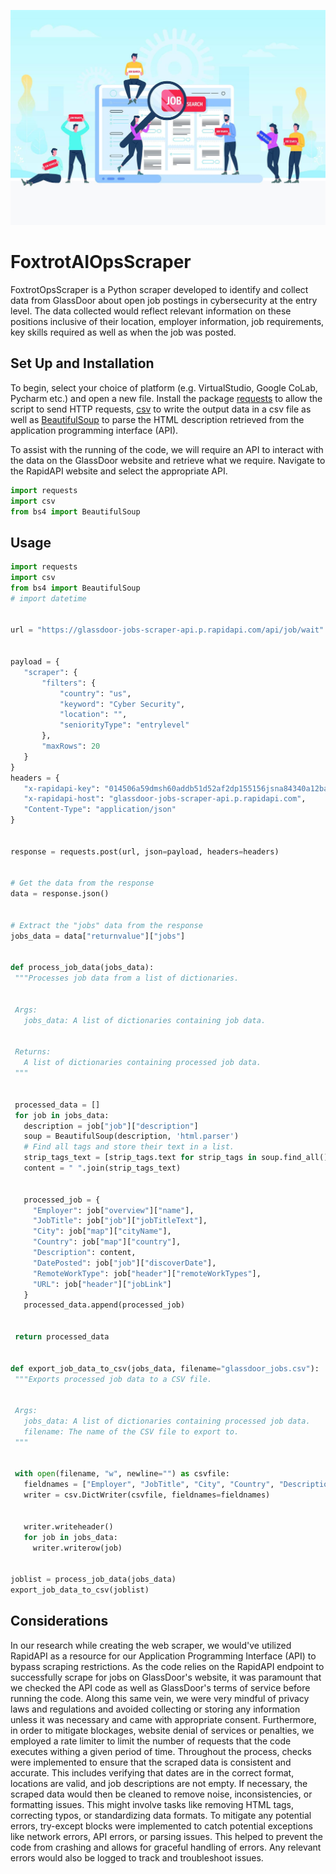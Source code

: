 ![jobsearch](jobsearch.jpg)
 
# FoxtrotAIOpsScraper

FoxtrotOpsScraper is a Python scraper developed to identify and collect data from GlassDoor about open job postings in cybersecurity at the entry level. The data collected would reflect relevant information on these positions inclusive of their location, employer information, job requirements, key skills required as well as when the job was posted.

## Set Up and Installation

To begin, select your choice of platform (e.g. VirtualStudio, Google CoLab, Pycharm etc.) and open a new file. Install the package [requests](https://pypi.org/project/requests/) to allow the script to send HTTP requests, [csv](https://docs.python.org/3/library/csv.html) to write the output data in a csv file as well as [BeautifulSoup](https://pypi.org/project/beautifulsoup4/) to parse the HTML description retrieved from the application programming interface (API).

To assist with the running of the code, we will require an API to interact with the data on the GlassDoor website and retrieve what we require. Navigate to the RapidAPI website and select the appropriate API.


```python
import requests
import csv
from bs4 import BeautifulSoup
```
## Usage

```python
import requests
import csv
from bs4 import BeautifulSoup
# import datetime


url = "https://glassdoor-jobs-scraper-api.p.rapidapi.com/api/job/wait"


payload = {
   "scraper": {
       "filters": {
           "country": "us",
           "keyword": "Cyber Security",
           "location": "",
           "seniorityType": "entrylevel"
       },
       "maxRows": 20
   }
}
headers = {
   "x-rapidapi-key": "014506a59dmsh60addb51d52af2dp155156jsna84340a12ba4",
   "x-rapidapi-host": "glassdoor-jobs-scraper-api.p.rapidapi.com",
   "Content-Type": "application/json"
}


response = requests.post(url, json=payload, headers=headers)


# Get the data from the response
data = response.json()


# Extract the "jobs" data from the response
jobs_data = data["returnvalue"]["jobs"]


def process_job_data(jobs_data):
 """Processes job data from a list of dictionaries.


 Args:
   jobs_data: A list of dictionaries containing job data.


 Returns:
   A list of dictionaries containing processed job data.
 """


 processed_data = []
 for job in jobs_data:
   description = job["job"]["description"]
   soup = BeautifulSoup(description, 'html.parser')
   # Find all tags and store their text in a list.
   strip_tags_text = [strip_tags.text for strip_tags in soup.find_all()]
   content = " ".join(strip_tags_text)


   processed_job = {
     "Employer": job["overview"]["name"],
     "JobTitle": job["job"]["jobTitleText"],
     "City": job["map"]["cityName"],
     "Country": job["map"]["country"],
     "Description": content,
     "DatePosted": job["job"]["discoverDate"],
     "RemoteWorkType": job["header"]["remoteWorkTypes"],
     "URL": job["header"]["jobLink"]
   }
   processed_data.append(processed_job)


 return processed_data


def export_job_data_to_csv(jobs_data, filename="glassdoor_jobs.csv"):
 """Exports processed job data to a CSV file.


 Args:
   jobs_data: A list of dictionaries containing processed job data.
   filename: The name of the CSV file to export to.
 """


 with open(filename, "w", newline="") as csvfile:
   fieldnames = ["Employer", "JobTitle", "City", "Country", "Description", "DatePosted", "RemoteWorkType", "URL"]
   writer = csv.DictWriter(csvfile, fieldnames=fieldnames)


   writer.writeheader()
   for job in jobs_data:
     writer.writerow(job)


joblist = process_job_data(jobs_data)
export_job_data_to_csv(joblist)


```

## Considerations

In our research while creating the web scraper, we would've utilized RapidAPI as a resource for our Application Programming Interface (API) to bypass scraping restrictions.
As the code relies on the RapidAPI endpoint to successfully scrape for jobs on GlassDoor's website, it was paramount that we checked the API code as well as GlassDoor's terms of service before running the code. Along this same vein, we were very mindful of privacy laws and regulations and avoided collecting or storing any information unless it was necessary and came with appropriate consent.
Furthermore, in order to mitigate blockages, website denial of services or penalties, we employed a rate limiter to limit the number of requests that the code executes withing a given period of time.
Throughout the process, checks were implemented to ensure that the scraped data is consistent and accurate. This includes verifying that dates are in the correct format, locations are valid, and job descriptions are not empty. If necessary, the scraped data would then be cleaned to remove noise, inconsistencies, or formatting issues. This might involve tasks like removing HTML tags, correcting typos, or standardizing data formats.
To mitigate any potential errors, try-except blocks were implemented to catch potential exceptions like network errors, API errors, or parsing issues. This helped to prevent the code from crashing and allows for graceful handling of errors. Any relevant errors would also be logged to track and troubleshoot issues.

